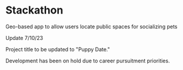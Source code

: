 # Stackathon

Geo-based app to allow users locate public spaces for socializing pets

Update 7/10/23

Project title to be updated to "Puppy Date."

Development has been on hold due to career pursuitment priorities. 
